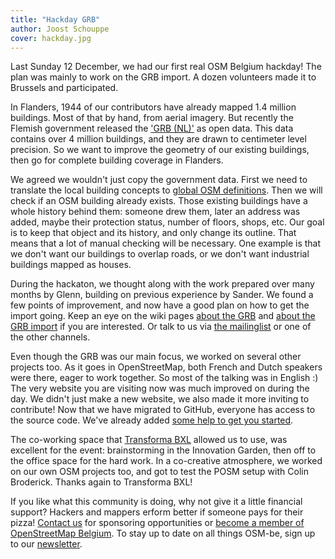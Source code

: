 ```yaml
---
title: "Hackday GRB"
author: Joost Schouppe
cover: hackday.jpg
---
```


Last Sunday 12 December, we had our first real OSM Belgium hackday!
The plan was mainly to work on the GRB import. A dozen volunteers made it to Brussels and participated.

In Flanders, 1944 of our contributors have already mapped 1.4 million buildings.
Most of that by hand, from aerial imagery. But recently the Flemish government released the
['GRB (NL)'](https://overheid.vlaanderen.be/producten-diensten/grootschalig-referentiebestand-grb) as open data.
This data contains over 4 million buildings, and they are drawn to centimeter level precision.
So we want to improve the geometry of our existing buildings, then go for complete building coverage in Flanders.

We agreed we wouldn't just copy the government data. First we need to translate the local building
concepts to [global OSM definitions](https://wiki.openstreetmap.org/wiki/Tags).
Then we will check if an OSM building already exists. Those existing buildings have a whole history
behind them: someone drew them, later an address was added, maybe their protection status, number of floors,
shops, etc. Our goal is to keep that object and its history, and only change its outline. That means that a lot of
manual checking will be necessary. One example is that we don't want our buildings to overlap roads, or we don't
want industrial buildings mapped as houses.

During the hackaton, we thought along with the work prepared over many months by Glenn, building on previous
experience by Sander. We found a few points of improvement, and now have a good plan on how to get the import going.
Keep an eye on the wiki pages [about the GRB](https://wiki.openstreetmap.org/wiki/WikiProject_Belgium/GRB) and
 [about the GRB import](https://wiki.openstreetmap.org/wiki/GRBimport) if you are interested. Or talk to us
 via [the mailinglist](https://lists.openstreetmap.org/listinfo/talk-be) or one of the other channels.

Even though the GRB was our main focus, we worked on several other projects too. As it goes in OpenStreetMap,
both French and Dutch speakers were there, eager to work together. So most of the talking was in English :)
The very website you are visiting now was much improved on during the day. We didn't just make a new website,
we also made it more inviting to contribute! Now that we have migrated to GitHub, everyone has access to the
source code. We've already added [some help to get you started](https://github.com/osmbe/website).

The co-working space that [Transforma BXL](https://www.transformabxl.be) allowed us to use, was excellent for
the event: brainstorming in the Innovation Garden, then off to the office space for the hard work. In a co-creative
atmosphere, we worked on our own OSM projects too, and got to test the POSM setup with Colin Broderick.
Thanks again to Transforma BXL!

If you like what this community is doing, why not give it a little financial support? Hackers and mappers
erform better if someone pays for their pizza! [Contact us](mailto:community@osm.be) for sponsoring opportunities or [become a member of OpenStreetMap Belgium](http://www.osm.be/nl/signup.html).
To stay up to date on all things OSM-be, sign up to our [newsletter](http://eepurl.com/bZoZlj).

